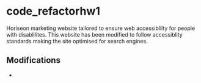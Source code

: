 # code_refactorhw1

Horiseon marketing website tailored to ensure web accessiblilty for people with disablilites. This website has been modified to follow accessiblity standards making the site optimised for search engines.

## Modifications 

* <title> element added.
* Images embeded to the webpage.
* "Search Engine Optimization" top right, linked to the bottom card.
* CSS selectore and properties are organized, commented and follow semantic structure.
* Footer not diplayed to mirror demo. 

### Horiseon Webpage Links
[webpage image](./images/webpage-screenshot.png)

[Application URL](https://fasicasr.github.io/code_refactorhw1/)





